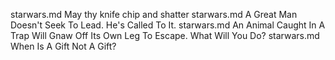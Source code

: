 starwars.md May thy knife chip and shatter starwars.md A Great Man Doesn't Seek To Lead. He's Called To It. starwars.md An Animal Caught In A Trap Will Gnaw Off Its Own Leg To Escape. What Will You Do? starwars.md When Is A Gift Not A Gift?
